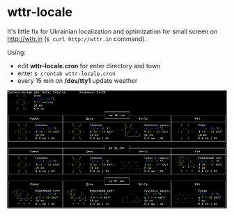 # wttr-locale

It's little fix for Ukrainian localization and optimization for small screen on http://wttr.in (`$ curl http://wttr.in` command).

Using:
- edit  **wttr-locale.cron** for enter directory and town
- enter `$ crontab wttr-locale.cron`
- every 15 min on **/dev/tty1** update weather

![alt tag](https://raw.githubusercontent.com/elektro-NIK/wttr-locale/master/example.png)
